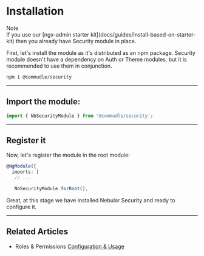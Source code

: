 # Installation

<div class="note note-info section-end">
  <div class="note-title">Note</div>
  <div class="note-body">
    If you use our [ngx-admin starter kit](docs/guides/install-based-on-starter-kit) then you already have Security module in place.
  </div>
</div>

First, let's install the module as it's distributed as an npm package. Security module doesn't have a dependency on Auth or Theme modules, but it is recommended to use them in conjunction.

```bash
npm i @commudle/security
```

<hr>

## Import the module:

```ts
import { NbSecurityModule } from '@commudle/security';
```

<hr>

## Register it

Now, let's register the module in the root module:

```ts
@NgModule({
  imports: [
   // ...

   NbSecurityModule.forRoot(),
```

Great, at this stage we have installed Nebular Security and ready to configure it.

<hr>

## Related Articles

- Roles & Permissions [Configuration & Usage](docs/security/acl-configuration--usage)
